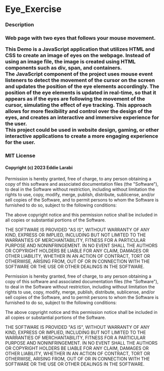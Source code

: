 <!-- @format -->

# Eye_Exercise

<h3> Description <h3>
<p> Web page with two eyes that follows your mouse movement.</p>
<article>
<p> This Demo is a JavaScript application that utilizes HTML and CSS to create an image of eyes on the webpage. Instead of using an image file, the image is created using HTML components such as div, span, and containers.<br>
The JavaScript component of the project uses mouse event listeners to detect the movement of the cursor on the screen and updates the position of the eye elements accordingly. The position of the eye elements is updated in real-time, so that it appears as if the eyes are following the movement of the cursor, simulating the effect of eye tracking. This approach allows for more flexibility and control over the design of the eyes, and creates an interactive and immersive experience for the user. <br>
This project could be used in website design, gaming, or other interactive applications to create a more engaging experience for the user.
</p>
</article>
<h3>MIT License</h3>
<h4>Copyright (c) 2023 Eddie Larabi
</h4>
<article>
<p>
Permission is hereby granted, free of charge, to any person obtaining a copy
of this software and associated documentation files (the "Software"), to deal
in the Software without restriction, including without limitation the rights
to use, copy, modify, merge, publish, distribute, sublicense, and/or sell
copies of the Software, and to permit persons to whom the Software is
furnished to do so, subject to the following conditions:

The above copyright notice and this permission notice shall be included in all
copies or substantial portions of the Software.

THE SOFTWARE IS PROVIDED "AS IS", WITHOUT WARRANTY OF ANY KIND, EXPRESS OR
IMPLIED, INCLUDING BUT NOT LIMITED TO THE WARRANTIES OF MERCHANTABILITY,
FITNESS FOR A PARTICULAR PURPOSE AND NONINFRINGEMENT. IN NO EVENT SHALL THE
AUTHORS OR COPYRIGHT HOLDERS BE LIABLE FOR ANY CLAIM, DAMAGES OR OTHER
LIABILITY, WHETHER IN AN ACTION OF CONTRACT, TORT OR OTHERWISE, ARISING FROM,
OUT OF OR IN CONNECTION WITH THE SOFTWARE OR THE USE OR OTHER DEALINGS IN THE
SOFTWARE.

</p>
</article>

Permission is hereby granted, free of charge, to any person obtaining a copy
of this software and associated documentation files (the "Software"), to deal
in the Software without restriction, including without limitation the rights
to use, copy, modify, merge, publish, distribute, sublicense, and/or sell
copies of the Software, and to permit persons to whom the Software is
furnished to do so, subject to the following conditions:

The above copyright notice and this permission notice shall be included in all
copies or substantial portions of the Software.

THE SOFTWARE IS PROVIDED "AS IS", WITHOUT WARRANTY OF ANY KIND, EXPRESS OR
IMPLIED, INCLUDING BUT NOT LIMITED TO THE WARRANTIES OF MERCHANTABILITY,
FITNESS FOR A PARTICULAR PURPOSE AND NONINFRINGEMENT. IN NO EVENT SHALL THE
AUTHORS OR COPYRIGHT HOLDERS BE LIABLE FOR ANY CLAIM, DAMAGES OR OTHER
LIABILITY, WHETHER IN AN ACTION OF CONTRACT, TORT OR OTHERWISE, ARISING FROM,
OUT OF OR IN CONNECTION WITH THE SOFTWARE OR THE USE OR OTHER DEALINGS IN THE
SOFTWARE.
